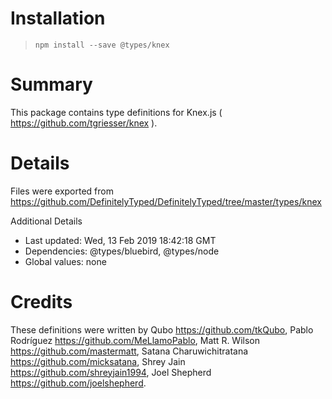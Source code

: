 # Installation
> `npm install --save @types/knex`

# Summary
This package contains type definitions for Knex.js ( https://github.com/tgriesser/knex ).

# Details
Files were exported from https://github.com/DefinitelyTyped/DefinitelyTyped/tree/master/types/knex

Additional Details
 * Last updated: Wed, 13 Feb 2019 18:42:18 GMT
 * Dependencies: @types/bluebird, @types/node
 * Global values: none

# Credits
These definitions were written by Qubo <https://github.com/tkQubo>, Pablo Rodríguez <https://github.com/MeLlamoPablo>, Matt R. Wilson <https://github.com/mastermatt>, Satana Charuwichitratana <https://github.com/micksatana>, Shrey Jain <https://github.com/shreyjain1994>, Joel Shepherd <https://github.com/joelshepherd>.
